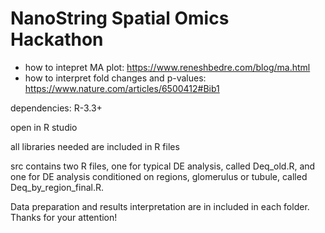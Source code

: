 # NanoString Spatial Omics Hackathon

- how to intepret MA plot: https://www.reneshbedre.com/blog/ma.html
- how to interpret fold changes and p-values: https://www.nature.com/articles/6500412#Bib1 

dependencies: R-3.3+

open in R studio

all libraries needed are included in R files

src contains two R files, one for typical DE analysis, called Deq_old.R, and one for DE analysis conditioned on regions, glomerulus or tubule, called Deq_by_region_final.R.

Data preparation and results interpretation are in included in each folder. Thanks for your attention!
